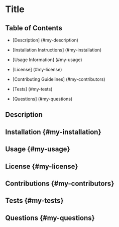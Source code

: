 # Title


## Table of Contents

- [Description] (#my-description)

- [Installation Instructions] (#my-installation)

- [Usage Information] (#my-usage)

- [License] (#my-license)

- [Contributing Guidelines] (#my-contributors)

- [Tests] (#my-tests)

- [Questions] (#my-questions)

## Description <a name="my-description"></a>


## Installation {#my-installation}


## Usage {#my-usage}


## License {#my-license}


## Contributions {#my-contributors}


## Tests {#my-tests}


## Questions {#my-questions}